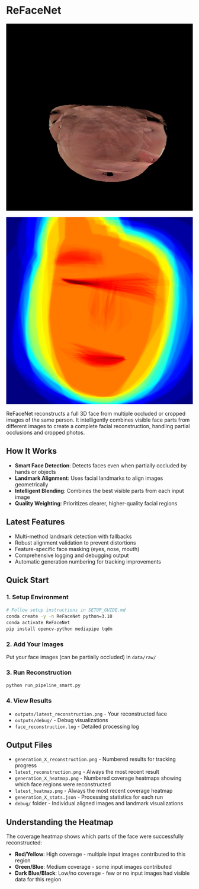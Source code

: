 # ReFaceNet

![Latest Reconstruction](outputs/latest_reconstruction.png)

![Latest Coverage Heatmap](outputs/latest_heatmap.png)

ReFaceNet reconstructs a full 3D face from multiple occluded or cropped images of the same person. It intelligently combines visible face parts from different images to create a complete facial reconstruction, handling partial occlusions and cropped photos.

## How It Works
- **Smart Face Detection**: Detects faces even when partially occluded by hands or objects
- **Landmark Alignment**: Uses facial landmarks to align images geometrically  
- **Intelligent Blending**: Combines the best visible parts from each input image
- **Quality Weighting**: Prioritizes clearer, higher-quality facial regions

## Latest Features
- Multi-method landmark detection with fallbacks
- Robust alignment validation to prevent distortions
- Feature-specific face masking (eyes, nose, mouth)
- Comprehensive logging and debugging output
- Automatic generation numbering for tracking improvements

## Quick Start

### 1. Setup Environment
```bash
# Follow setup instructions in SETUP_GUIDE.md
conda create -y -n ReFaceNet python=3.10
conda activate ReFaceNet
pip install opencv-python mediapipe tqdm
```

### 2. Add Your Images
Put your face images (can be partially occluded) in `data/raw/`

### 3. Run Reconstruction
```bash
python run_pipeline_smart.py
```

### 4. View Results
- `outputs/latest_reconstruction.png` - Your reconstructed face
- `outputs/debug/` - Debug visualizations
- `face_reconstruction.log` - Detailed processing log

## Output Files
- `generation_X_reconstruction.png` - Numbered results for tracking progress
- `latest_reconstruction.png` - Always the most recent result
- `generation_X_heatmap.png` - Numbered coverage heatmaps showing which face regions were reconstructed
- `latest_heatmap.png` - Always the most recent coverage heatmap
- `generation_X_stats.json` - Processing statistics for each run
- `debug/` folder - Individual aligned images and landmark visualizations

## Understanding the Heatmap
The coverage heatmap shows which parts of the face were successfully reconstructed:
- **Red/Yellow**: High coverage - multiple input images contributed to this region
- **Green/Blue**: Medium coverage - some input images contributed  
- **Dark Blue/Black**: Low/no coverage - few or no input images had visible data for this region
